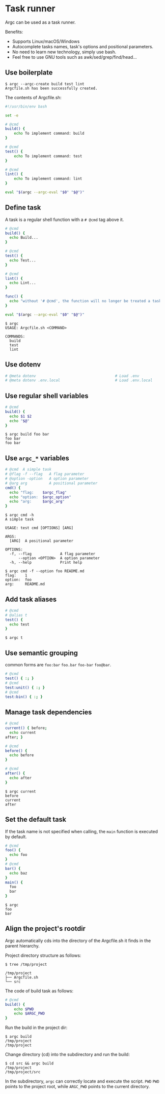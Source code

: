 # Task runner

Argc can be used as a task runner.

Benefits:
  - Supports Linux/macOS/Windows
  - Autocomplete tasks names, task's options and positional parameters.
  - No need to learn new technology, simply use bash.
  - Feel free to use GNU tools such as awk/sed/grep/find/head...

## Use boilerplate

```
$ argc --argc-create build test lint
Argcfile.sh has been successfully created.
```

The contents of Argcfile.sh:

```sh
#!/usr/bin/env bash

set -e

# @cmd
build() {
    echo To implement command: build
}

# @cmd
test() {
    echo To implement command: test
}

# @cmd
lint() {
    echo To implement command: lint
}

eval "$(argc --argc-eval "$0" "$@")"
```

## Define task

A task is a regular shell function with a `# @cmd` tag above it.

```sh
# @cmd
build() {
  echo Build...
}

# @cmd
test() {
  echo Test...
}

# @cmd
lint() {
  echo Lint...
}

func() {
  echo "without '# @cmd', the function will no longer be treated a task."
}

eval "$(argc --argc-eval "$0" "$@")"
```

```
$ argc
USAGE: Argcfile.sh <COMMAND>

COMMANDS:
  build
  test
  lint

```

## Use dotenv

```sh
# @meta dotenv                                    # Load .env
# @meta dotenv .env.local                         # Load .env.local
```

## Use regular shell variables

```sh
# @cmd
build() {
  echo $1 $2
  echo "$@"
}
```

```
$ argc build foo bar
foo bar
foo bar
```

## Use `argc_*` variables

```sh
# @cmd  A simple task
# @flag -f --flag   A flag parameter
# @option -option   A option parameter
# @arg arg          A positional parameter
cmd() {
  echo "flag:    $argc_flag"
  echo "option:  $argc_option"
  echo "arg:     $argc_arg"
}
```

```
$ argc cmd -h
A simple task

USAGE: test cmd [OPTIONS] [ARG]

ARGS:
  [ARG]  A positional parameter

OPTIONS:
  -f, --flag             A flag parameter
      --option <OPTION>  A option parameter
  -h, --help             Print help

$ argc cmd -f --option foo README.md
flag:    1
option:  foo
arg:     README.md
```

## Add task aliases

```sh
# @cmd
# @alias t
test() {
  echo test
}
```
```
$ argc t
```

## Use semantic grouping

common forms are `foo:bar` `foo.bar` `foo-bar` `foo@bar`.

```sh
# @cmd
test() { :; }
# @cmd
test:unit() { :; }
# @cmd
test:bin() { :; }
```

## Manage task dependencies

```sh
# @cmd
current() { before;
  echo current
after; }

# @cmd
before() {
  echo before
}

# @cmd
after() { 
  echo after
}
```
```
$ argc current
before
current
after
```

## Set the default task

If the task name is not specified when calling, the `main` function is executed by default.

```sh
# @cmd
foo() {
  echo foo
}
# @cmd
bar() {
  echo baz
}
main() {
  foo
  bar
}
```

```
$ argc
foo
bar
```

## Align the project's rootdir

Argc automatically cds into the directory of the Argcfile.sh it finds in the parent hierarchy.

Project directory structure as follows:

```
$ tree /tmp/project

/tmp/project
├── Argcfile.sh
└── src
```

The code of build task as follows:

```sh
# @cmd
build() {
    echo $PWD
    echo $ARGC_PWD
}
```

Run the build in the project dir:
```
$ argc build
/tmp/project
/tmp/project
```

Change directory (cd) into the subdirectory and run the build:
```
$ cd src && argc build
/tmp/project
/tmp/project/src
```

In the subdirectory, `argc` can correctly locate and execute the script. `PWD`
`PWD` points to the project root, while `ARGC_PWD` points to the current directory.